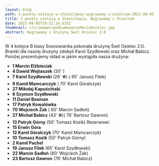 ```yaml
---
layout: blog
path: 3-punkty-zostaja-w-stanislawiu-wygrywamy-z-osielcem-2021-09-05
title: 3 punkty zostają w Stanisławiu. Wygrywamy z Osielcem
date: 2021-09-05T19:52:24.615Z
thumbnail: src/images/podsumowanieMeczuOsielec.jpg
abstract: Wygrywamy z drużyną Świt Osielec 2:0 
---
```

W 4 kolejce B klasy Sosnowianka pokonała drużynę Świt Osielec 2:0. Bramki dla naszej drużyny zdobyli Karol Szydłowski oraz Michał Babicz.
</br>
Poniżej prezentujemy skład w jakim wystąpiła nasza drużyna:

 - **1  Marcin Elżbieciak**
 - **4 Dawid Wojtaszek** (30' <i class="fas fa-square" style="color:yellow"></i>)
 - **7 Karol Szydłowski** (26' ⚽) ( 65' <i class="fas fa-arrow-alt-circle-down" style="color:red"></i> Janusz Filek)
 - **9 Kamil Mamcarczyk** ( 70' <i class="fas fa-arrow-alt-circle-down" style="color:red"></i> Karol Góralczyk)
 - **27 Mikołaj Kapuściński** 
 - **8 Szymon Szydłowski** 
 - **11 Daniel Bosman** 
 - **17 Patryk Kowalówka** 
 - **70 Wojciech Żak** ( 80' <i class="fas fa-arrow-alt-circle-down" style="color:red"></i> Marcin Sadłoń)
 - **27 Michał Babicz**  (43' ⚽)( 76' <i class="fas fa-arrow-alt-circle-down" style="color:red"></i> Bartosz Gawron)
 - **13 Patryk Górny** (50' <i class="fas fa-arrow-alt-circle-down" style="color:red"></i> Tomasz Kozik) 
Rezerwowi:
  - **15  Erwin Góra** 
 - **12 Karol Góralczyk** (70' <i class="fas fa-arrow-alt-circle-up" style="color:green"></i> Kamil Mamcarczyk)
 - **10 Tomasz Kozik** (50' <i class="fas fa-arrow-alt-circle-up" style="color:green"></i> Patryk Górny)
 - **2 Kamil Pachel** 
 - **19 Janusz Filek** (65' <i class="fas fa-arrow-alt-circle-up" style="color:green"></i> Karol Szydłowski)
 - **22 Marcin Sadłoń** (80' <i class="fas fa-arrow-alt-circle-up" style="color:green"></i> Wojciech Żak)
 - **23 Bartosz Gawron** (76' <i class="fas fa-arrow-alt-circle-up" style="color:green"></i> Michał Babicz)